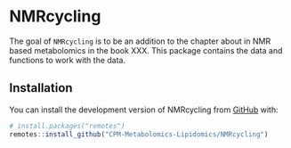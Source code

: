 
<!-- README.md is generated from README.Rmd. Please edit that file -->

# NMRcycling

<!-- badges: start -->
<!-- badges: end -->

The goal of `NMRcycling` is to be an addition to the chapter about in
NMR based metabolomics in the book XXX. This package contains the data
and functions to work with the data.

## Installation

You can install the development version of NMRcycling from
[GitHub](https://github.com/ricoderks/NMRcycling) with:

``` r
# install.packages("remotes")
remotes::install_github("CPM-Metabolomics-Lipidomics/NMRcycling")
```
